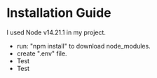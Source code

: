# Installation Guide

I used Node v14.21.1 in my project. 
- run: "npm install" to download node_modules.
- create ".env" file.
- Test
- Test